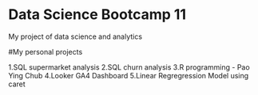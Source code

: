 # Data Science Bootcamp 11
My project of data science and analytics

#My personal projects

1.SQL supermarket analysis
2.SQL churn analysis
3.R programming - Pao Ying Chub
4.Looker GA4 Dashboard
5.Linear Regregression Model using caret
